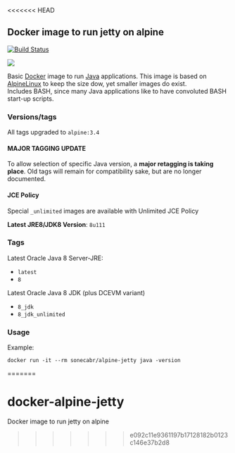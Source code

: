 <<<<<<< HEAD
## Docker image to run jetty on alpine


[![Build Status](https://travis-ci.org/sonecabr/docker-alpine-jetty.svg?branch=master)](https://travis-ci.org/sonecabr/docker-alpine-jetty)

[![](https://badge.imagelayers.io/sonecabr/alpine-jetty:latest.svg)](https://imagelayers.io/?images=sonecabr/alpine-jetty:latest)

Basic [Docker](https://www.docker.com/) image to run [Java](https://www.java.com/) applications.
This image is based on [AlpineLinux](http://alpinelinux.org/) to keep the size dow, yet smaller images do exist.  
Includes BASH, since many Java applications like to have convoluted BASH start-up scripts.

### Versions/tags
All tags upgraded to `alpine:3.4`

#### MAJOR TAGGING UPDATE
To allow selection of specific Java version, a **major retagging is taking place**.
Old tags will remain for compatibility sake, but are no longer documented.

#### JCE Policy
Special `_unlimited` images are available with Unlimited JCE Policy

**Latest JRE8/JDK8 Version**: `8u111` 

### Tags

Latest Oracle Java 8 Server-JRE:
* `latest`
* `8`

Latest Oracle Java 8 JDK (plus DCEVM variant)
* `8_jdk`
* `8_jdk_unlimited`


### Usage

Example:

    docker run -it --rm sonecabr/alpine-jetty java -version
=======
# docker-alpine-jetty
Docker image to run jetty on alpine
>>>>>>> e092c11e9361197b17128182b0123c146e37b2d8

